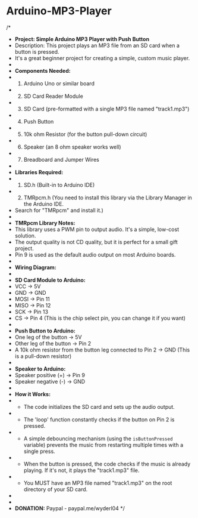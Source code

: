 # Arduino-MP3-Player

/*
 * **Project: Simple Arduino MP3 Player with Push Button**
 * Description: This project plays an MP3 file from an SD card when a button is pressed.
 * It's a great beginner project for creating a simple, custom music player.
 *
 * **Components Needed:**
 * 1. Arduino Uno or similar board
 * 2. SD Card Reader Module
 * 3. SD Card (pre-formatted with a single MP3 file named "track1.mp3")
 * 4. Push Button
 * 5. 10k ohm Resistor (for the button pull-down circuit)
 * 6. Speaker (an 8 ohm speaker works well)
 * 7. Breadboard and Jumper Wires
 *
 * **Libraries Required:**
 * 1. SD.h (Built-in to Arduino IDE)
 * 2. TMRpcm.h (You need to install this library via the Library Manager in the Arduino IDE.
 * Search for "TMRpcm" and install it.)
 *
 * **TMRpcm Library Notes:**
 * This library uses a PWM pin to output audio. It's a simple, low-cost solution.
 * The output quality is not CD quality, but it is perfect for a small gift project.
 * Pin 9 is used as the default audio output on most Arduino boards.
 *
 * **Wiring Diagram:**
 *
 * **SD Card Module to Arduino:**
 * VCC -> 5V
 * GND -> GND
 * MOSI -> Pin 11
 * MISO -> Pin 12
 * SCK -> Pin 13
 * CS -> Pin 4 (This is the chip select pin, you can change it if you want)
 *
 * **Push Button to Arduino:**
 * One leg of the button -> 5V
 * Other leg of the button -> Pin 2
 * A 10k ohm resistor from the button leg connected to Pin 2 -> GND (This is a pull-down resistor)
 *
 * **Speaker to Arduino:**
 * Speaker positive (+) -> Pin 9
 * Speaker negative (-) -> GND
 *
 * **How it Works:**
 * - The code initializes the SD card and sets up the audio output.
 * - The 'loop' function constantly checks if the button on Pin 2 is pressed.
 * - A simple debouncing mechanism (using the `isButtonPressed` variable) prevents the music from restarting multiple times with a single press.
 * - When the button is pressed, the code checks if the music is already playing. If it's not, it plays the "track1.mp3" file.
 * - You MUST have an MP3 file named "track1.mp3" on the root directory of your SD card.
 * 
 * 
 * **DONATION:** Paypal - paypal.me/wyderl04
 */
